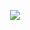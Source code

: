 <p align="center">
<img src="https://capsule-render.vercel.app/api?type=waving&color=timeGradient&height=300&&section=header&text={Hi there! 👋}&fontSize=90&fontAlign=50&fontAlignY=30&desc={我是AuroraFater，一枚热爱阅读、常记录生活中的美好瞬间的初三学生}&descAlign=50&descSize=30&descAlignY=60&animation=twinkling" />
</p>
